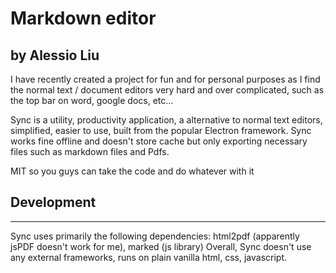 # Markdown editor
by Alessio Liu
---
 I have recently created a project for fun and for personal purposes as I find the normal text / document editors very hard and over complicated, such as the top bar on word, google docs, etc...

Sync is a utility, productivity application, a alternative to normal text editors, simplified, easier to use, built from the popular Electron framework. Sync works fine offline and doesn't store cache but only exporting necessary files such as markdown files and Pdfs. 

MIT so you guys can take the code and do whatever with it



## Development
---
Sync uses primarily the following dependencies: html2pdf (apparently jsPDF doesn't work for me), marked (js library)
Overall, Sync doesn't use any external frameworks, runs on plain vanilla html, css, javascript.
